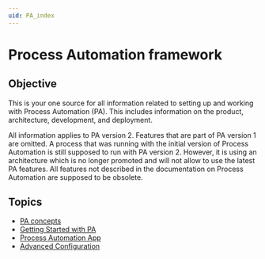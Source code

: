 ```yaml
---
uid: PA_index
---
```


# Process Automation framework

## Objective

This is your one source for all information related to setting up and working with Process Automation (PA). This includes information on the product, architecture, development, and deployment.

All information applies to PA version 2. Features that are part of PA version 1 are omitted. A process that was running with the initial version of Process Automation is still supposed to run with PA version 2. However, it is using an architecture which is no longer promoted and will not allow to use the latest PA features. All features not described in the documentation on Process Automation are supposed to be obsolete.

## Topics

- [PA concepts](xref:PA_Concepts)
- [Getting Started with PA](xref:Getting_Started_With_PA)
- [Process Automation App](xref:Process_Automation_App_Two)
- [Advanced Configuration](xref:Creating_Resource_Tasks)
